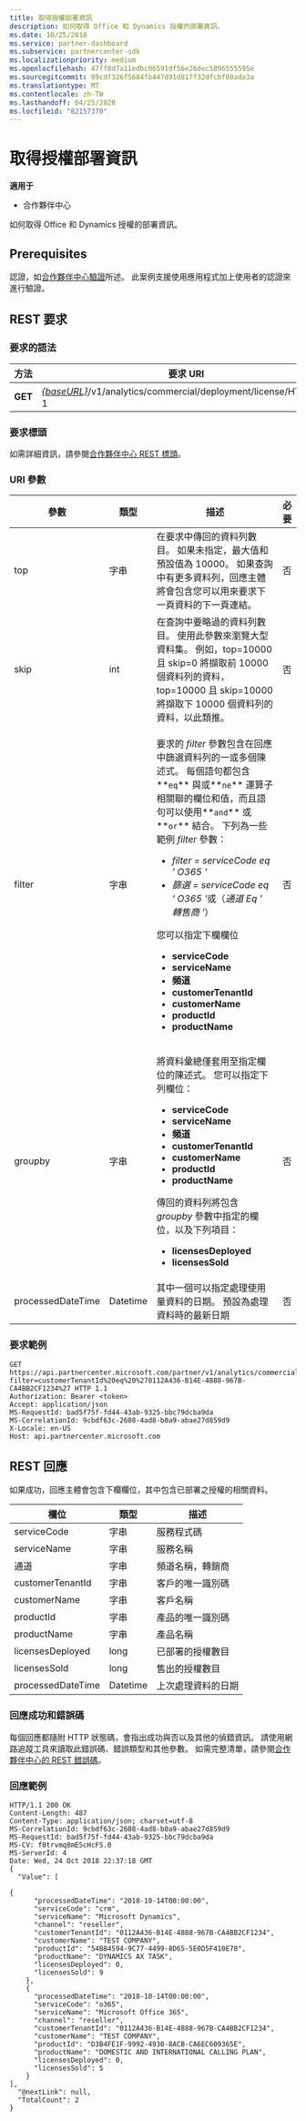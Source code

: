 ```yaml
---
title: 取得授權部署資訊
description: 如何取得 Office 和 Dynamics 授權的部署資訊。
ms.date: 10/25/2018
ms.service: partner-dashboard
ms.subservice: partnercenter-sdk
ms.localizationpriority: medium
ms.openlocfilehash: 47ff8d7a11edbc06591df56e26dec5896555595e
ms.sourcegitcommit: 89cdf326f5684fb447d91d817f32dfcbf08ada3a
ms.translationtype: MT
ms.contentlocale: zh-TW
ms.lasthandoff: 04/25/2020
ms.locfileid: "82157370"
---
```

# <a name="get-licenses-deployment-information"></a>取得授權部署資訊

**適用于**

- 合作夥伴中心

如何取得 Office 和 Dynamics 授權的部署資訊。

## <a name="prerequisites"></a>Prerequisites

認證，如[合作夥伴中心驗證](partner-center-authentication.md)所述。 此案例支援使用應用程式加上使用者的認證來進行驗證。

## <a name="rest-request"></a>REST 要求

### <a name="request-syntax"></a>要求的語法

| 方法  | 要求 URI                                                                                     |
|---------|-------------------------------------------------------------------------------------------------|
| **GET** | [*{baseURL}*](partner-center-rest-urls.md)/v1/analytics/commercial/deployment/license/HTTP/1。1 |

### <a name="request-headers"></a>要求標頭

如需詳細資訊，請參閱[合作夥伴中心 REST 標頭](headers.md)。

### <a name="uri-parameters"></a>URI 參數

| 參數         | 類型     | 描述 | 必要 |
|-------------------|----------|-------------|----------|
| top               | 字串   | 在要求中傳回的資料列數目。 如果未指定，最大值和預設值為 10000。 如果查詢中有更多資料列，回應主體將會包含您可以用來要求下一頁資料的下一頁連結。 | 否 |
| skip              | int      | 在查詢中要略過的資料列數目。 使用此參數來瀏覽大型資料集。 例如，top=10000 且 skip=0 將擷取前 10000 個資料列的資料，top=10000 且 skip=10000 將擷取下 10000 個資料列的資料，以此類推。 | 否 |
| filter            | 字串   | <p>要求的 <em>filter</em> 參數包含在回應中篩選資料列的一或多個陳述式。 每個語句都包含**`eq`** 與或**`ne`** 運算子相關聯的欄位和值，而且語句可以使用**`and`** 或**`or`** 結合。 下列為一些範例 <em>filter</em> 參數：</p><ul><li><em>filter = serviceCode eq ' O365 '</em></li><li><em>篩選 = serviceCode eq ' O365 '</em>或（<em>通道 Eq ' 轉售商 '</em>）</li></ul><p>您可以指定下欄欄位</p><ul><li><strong>serviceCode</strong></li><li><strong>serviceName</strong></li><li><strong>頻道</strong></li><li><strong>customerTenantId</strong></li><li><strong>customerName</strong></li><li><strong>productId</strong></li><li><strong>productName</strong></li></ul> | 否 |
| groupby           | 字串   | <p>將資料彙總僅套用至指定欄位的陳述式。 您可以指定下列欄位：</p><ul><li><strong>serviceCode</strong></li><li><strong>serviceName</strong></li><li><strong>頻道</strong></li><li><strong>customerTenantId</strong></li><li><strong>customerName</strong></li><li><strong>productId</strong></li><li><strong>productName</strong></li></ul><p>傳回的資料列將包含 <em>groupby</em> 參數中指定的欄位，以及下列項目：</p><ul><li><strong>licensesDeployed</strong></li><li><strong>licensesSold</strong></li></ul> | 否 |
| processedDateTime | Datetime | 其中一個可以指定處理使用量資料的日期。 預設為處理資料時的最新日期 | 否 |

### <a name="request-example"></a>要求範例

```http
GET https://api.partnercenter.microsoft.com/partner/v1/analytics/commercial/deployment/license?filter=customerTenantId%20eq%20%270112A436-B14E-4888-967B-CA4BB2CF1234%27 HTTP 1.1
Authorization: Bearer <token>
Accept: application/json
MS-RequestId: bad5f75f-fd44-43ab-9325-bbc79dcba9da
MS-CorrelationId: 9cbdf63c-2608-4ad8-b0a9-abae27d859d9
X-Locale: en-US
Host: api.partnercenter.microsoft.com
```

## <a name="rest-response"></a>REST 回應

如果成功，回應主體會包含下欄欄位，其中包含已部署之授權的相關資料。

| 欄位             | 類型     | 描述                           |
|-------------------|----------|---------------------------------------|
| serviceCode       | 字串   | 服務程式碼                          |
| serviceName       | 字串   | 服務名稱                          |
| 通道           | 字串   | 頻道名稱，轉銷商                |
| customerTenantId  | 字串   | 客戶的唯一識別碼    |
| customerName      | 字串   | 客戶名稱                         |
| productId         | 字串   | 產品的唯一識別碼     |
| productName       | 字串   | 產品名稱                          |
| licensesDeployed  | long     | 已部署的授權數目           |
| licensesSold      | long     | 售出的授權數目               |
| processedDateTime | Datetime | 上次處理資料的日期 |

### <a name="response-success-and-error-codes"></a>回應成功和錯誤碼

每個回應都隨附 HTTP 狀態碼，會指出成功與否以及其他的偵錯資訊。 請使用網路追蹤工具來讀取此錯誤碼、錯誤類型和其他參數。 如需完整清單，請參閱[合作夥伴中心的 REST 錯誤碼](error-codes.md)。

### <a name="response-example"></a>回應範例

```http
HTTP/1.1 200 OK
Content-Length: 487
Content-Type: application/json; charset=utf-8
MS-CorrelationId: 9cbdf63c-2608-4ad8-b0a9-abae27d859d9
MS-RequestId: bad5f75f-fd44-43ab-9325-bbc79dcba9da
MS-CV: f0trvmq8mEScHcFS.0
MS-ServerId: 4
Date: Wed, 24 Oct 2018 22:37:18 GMT
{
  "Value": [

{
      "processedDateTime": "2018-10-14T00:00:00",
      "serviceCode": "crm",
      "serviceName": "Microsoft Dynamics",
      "channel": "reseller",
      "customerTenantId": "0112A436-B14E-4888-967B-CA4BB2CF1234",
      "customerName": "TEST COMPANY",
      "productId": "54B84594-9C77-4499-8D65-5E0D5F410E78",
      "productName": "DYNAMICS AX TASK",
      "licensesDeployed": 0,
      "licensesSold": 9
    },
    {
      "processedDateTime": "2018-10-14T00:00:00",
      "serviceCode": "o365",
      "serviceName": "Microsoft Office 365",
      "channel": "reseller",
      "customerTenantId": "0112A436-B14E-4888-967B-CA4BB2CF1234",
      "customerName": "TEST COMPANY",
      "productId": "D3B4FE1F-9992-4930-8ACB-CA6EC609365E",
      "productName": "DOMESTIC AND INTERNATIONAL CALLING PLAN",
      "licensesDeployed": 0,
      "licensesSold": 5
    }
],
  "@nextLink": null,
  "TotalCount": 2
}
```
